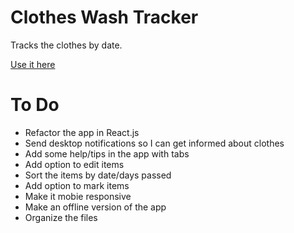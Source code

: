 # Clothes Wash Tracker

Tracks the clothes by date.

[Use it here](https://tamalanwar.github.io/ClothesWashTracker/)

# To Do

- Refactor the app in React.js
- Send desktop notifications so I can get informed about clothes
- Add some help/tips in the app with tabs
- Add option to edit items
- Sort the items by date/days passed
- Add option to mark items
- Make it mobie responsive
- Make an offline version of the app
- Organize the files
